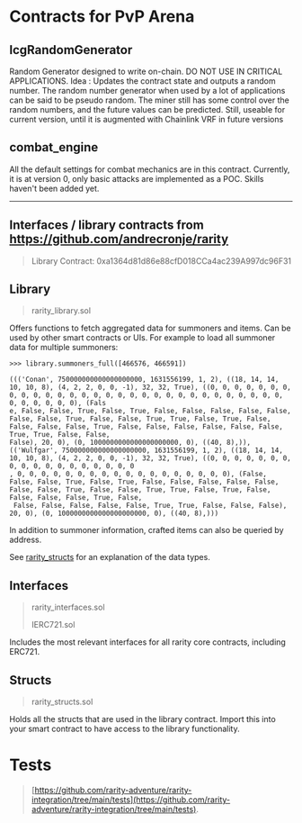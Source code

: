 # Contracts for PvP Arena

## lcgRandomGenerator
Random Generator designed to write on-chain. DO NOT USE IN CRITICAL APPLICATIONS.
Idea : Updates the contract state and outputs a random number. The random number generator when used by a lot of applications can be said to be pseudo random. The miner still has some control over the random numbers, and the future values can be predicted. Still, useable for current version, until it is augmented with Chainlink VRF in future versions

## combat_engine
All the default settings for combat mechanics are in this contract. Currently, it is at version 0, only basic attacks are implemented as a POC. Skills haven't been added yet.

---------------------------
## Interfaces / library contracts from https://github.com/andrecronje/rarity

> Library Contract: 0xa1364d81d86e88cfD018CCa4ac239A997dc96F31
## Library
> rarity_library.sol

Offers functions to fetch aggregated data for summoners and items. Can be used by other smart contracts or UIs. 
For example to load all summoner data for multiple summoners: 
```
>>> library.summoners_full([466576, 466591])

((('Conan', 750000000000000000000, 1631556199, 1, 2), ((18, 14, 14, 10, 10, 8), (4, 2, 2, 0, 0, -1), 32, 32, True), ((0, 0, 0, 0, 0, 0, 0, 0, 0, 0, 0, 0, 0, 0, 0, 0, 0, 0, 0, 0, 0, 0, 0, 0, 0, 0, 0, 0, 0, 0, 0, 0, 0, 0, 0, 0), (Fals
e, False, False, True, False, True, False, False, False, False, False, False, False, True, False, False, True, True, False, True, False, False, False, False, True, False, False, False, False, False, False, True, True, False, False,
False), 20, 0), (0, 1000000000000000000000, 0), ((40, 8),)), (('Wulfgar', 750000000000000000000, 1631556199, 1, 2), ((18, 14, 14, 10, 10, 8), (4, 2, 2, 0, 0, -1), 32, 32, True), ((0, 0, 0, 0, 0, 0, 0, 0, 0, 0, 0, 0, 0, 0, 0, 0, 0, 0
, 0, 0, 0, 0, 0, 0, 0, 0, 0, 0, 0, 0, 0, 0, 0, 0, 0, 0), (False, False, False, True, False, True, False, False, False, False, False, False, False, True, False, False, True, True, False, True, False, False, False, False, True, False,
 False, False, False, False, False, True, True, False, False, False), 20, 0), (0, 1000000000000000000000, 0), ((40, 8),)))
```
In addition to summoner information, crafted items can also be queried by address. 

See [rarity_structs](contracts/rarity_structs.sol) for an explanation of the data types.

## Interfaces 
> rarity_interfaces.sol
> 
> IERC721.sol

Includes the most relevant interfaces for all rarity core contracts, including ERC721.

## Structs
> rarity_structs.sol

Holds all the structs that are used in the library contract. 
Import this into your smart contract to have access to the library functionality.


# Tests
> [https://github.com/rarity-adventure/rarity-integration/tree/main/tests](https://github.com/rarity-adventure/rarity-integration/tree/main/tests).

